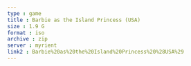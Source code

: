 ```yaml
---
type : game
title : Barbie as the Island Princess (USA)
size : 1.9 G
format : iso
archive : zip
server : myrient
link2 : Barbie%20as%20the%20Island%20Princess%20%28USA%29
---
```

